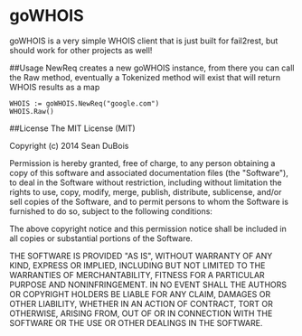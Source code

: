 # goWHOIS
goWHOIS is a very simple WHOIS client that is just built for fail2rest, but should work for other projects as well!

##Usage
NewReq creates a new goWHOIS instance, from there you can call the Raw method, eventually
a Tokenized method will exist that will return WHOIS results as a map

    WHOIS := goWHOIS.NewReq("google.com")
    WHOIS.Raw()


##License
The MIT License (MIT)

Copyright (c) 2014 Sean DuBois

Permission is hereby granted, free of charge, to any person obtaining a copy
of this software and associated documentation files (the "Software"), to deal
in the Software without restriction, including without limitation the rights
to use, copy, modify, merge, publish, distribute, sublicense, and/or sell
copies of the Software, and to permit persons to whom the Software is
furnished to do so, subject to the following conditions:

The above copyright notice and this permission notice shall be included in
all copies or substantial portions of the Software.

THE SOFTWARE IS PROVIDED "AS IS", WITHOUT WARRANTY OF ANY KIND, EXPRESS OR
IMPLIED, INCLUDING BUT NOT LIMITED TO THE WARRANTIES OF MERCHANTABILITY,
FITNESS FOR A PARTICULAR PURPOSE AND NONINFRINGEMENT. IN NO EVENT SHALL THE
AUTHORS OR COPYRIGHT HOLDERS BE LIABLE FOR ANY CLAIM, DAMAGES OR OTHER
LIABILITY, WHETHER IN AN ACTION OF CONTRACT, TORT OR OTHERWISE, ARISING FROM,
OUT OF OR IN CONNECTION WITH THE SOFTWARE OR THE USE OR OTHER DEALINGS IN
THE SOFTWARE.
